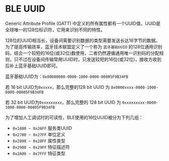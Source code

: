 # BLE UUID

Generic Attribute Profile (GATT) 中定义的所有属性都有一个UUID值，UUID是全球唯一的128位标识符，它用来识别不同的特性。

128位的UUID相当长，设备间需要识别数据的类型需要发送长达16字节的数据。为了提高传输效率，蓝牙技术联盟定义了一个称为 ```蓝牙基础UUID``` 的128位通用识别码，结合一个较短的16位(或32位)数使用，二者仍然遵循通用唯一识别码的分配规则，只不过在设备间传输常用UUID时，只发送较短的16位(或32位)，接收方收到后补上蓝牙基础UUID即可。

蓝牙基础UUID为：```0x00000000-0000-1000-8000-00805F9B34FB```

若 16 bit UUID为```0xxxxx```，那么完整的128 bit UUID 为 ```0x0000xxxx-0000-1000-8000-00805F9B34FB```

若 32 bit UUID为```0xxxxxxxxx```，那么完整的 128 bit UUID 为 ```0xxxxxxxxx-0000-1000-8000-00805F9B34FB```

为了增加人工调试时的可读性，BLE使用的16位UUID被分为下列几组：

- ```0x1800 ~ 0x26FF``` 服务类UUID
- ```0x2700 ~ 0x27FF``` 单位定义
- ```0x2800 ~ 0x28FF``` 属性类型
- ```0x2900 ~ 0x29FF``` 特征描述符
- ```0x2A00 ~ 0x7FFF``` 特征类型

